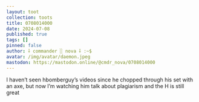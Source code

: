 ```yaml
---
layout: toot
collection: toots
title: 0708014000
date: 2024-07-08
published: true
tags: []
pinned: false
author: ⸸ commander ░ nova ⸸ :~$
avatar: /img/avatar/daemon.jpeg
mastodon: https://mastodon.online/@cmdr_nova/0708014000
---
```


I haven’t seen hbomberguy’s videos since he chopped through his set with an axe, but now I’m watching him talk about plagiarism and the H is still great
